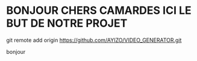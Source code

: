 # BONJOUR CHERS CAMARDES ICI LE BUT DE NOTRE PROJET 

git remote add origin https://github.com/AYIZO/VIDEO_GENERATOR.git

bonjour